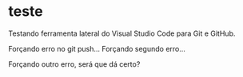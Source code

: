 # teste

Testando ferramenta lateral do Visual Studio Code para Git e GitHub.

Forçando erro no git push...
Forçando segundo erro...

Forçando outro erro, será que dá certo?
